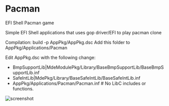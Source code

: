# Pacman
EFI Shell Pacman game 

Simple EFI Shell applications that uses gop driver/EFI to play pacman clone


Compilation:
build -p AppPkg/AppPkg.dsc
Add this folder to AppPkg/Applications/Pacman


Edit AppPkg.dsc with the following change:
+  BmpSupportLib|MdeModulePkg/Library/BaseBmpSupportLib/BaseBmpSupportLib.inf
+  SafeIntLib|MdePkg/Library/BaseSafeIntLib/BaseSafeIntLib.inf
+  AppPkg/Applications/Pacman/Pacman.inf        # No LibC includes or functions.

![](https://i.imgur.com/tjO3bPf.png "screenshot")

